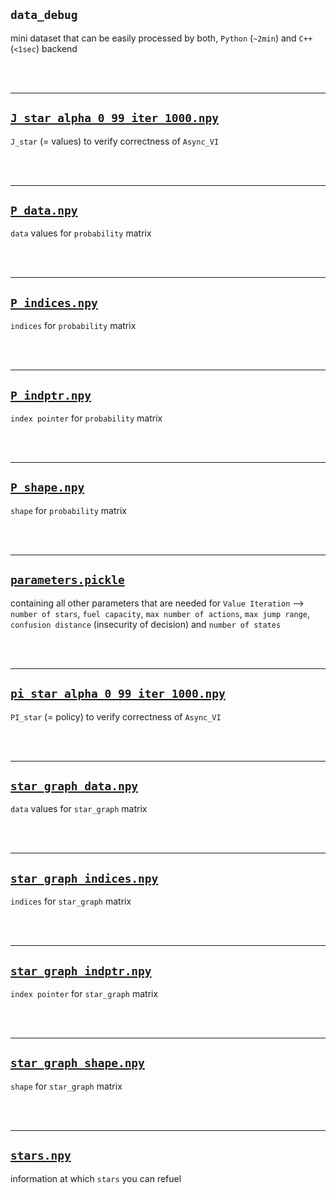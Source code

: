 ## `data_debug`

mini dataset that can be easily processed by both, `Python` (`~2min`) and `C++` (`<1sec`) backend

<br/><br/>

-------

## <a href='J_star_alpha_0_99_iter_1000.npy' target='_blank'>`J_star_alpha_0_99_iter_1000.npy`</a>

`J_star` (= values) to verify correctness of `Async_VI`

<br/><br/>

-------

## <a href='P_data.npy' target='_blank'>`P_data.npy`</a>

`data` values for `probability` matrix

<br/><br/>

-------

## <a href='P_indices.npy' target='_blank'>`P_indices.npy`</a>

`indices` for `probability` matrix

<br/><br/>

-------

## <a href='P_indptr.npy' target='_blank'>`P_indptr.npy`</a>

`index pointer` for `probability` matrix

<br/><br/>

-------

## <a href='P_shape.npy' target='_blank'>`P_shape.npy`</a>

`shape` for `probability` matrix

<br/><br/>

-------

## <a href='parameters.pickle' target='_blank'>`parameters.pickle`</a>

containing all other parameters that are needed for `Value Iteration` --> `number of stars`, `fuel capacity`, `max number of actions`, `max jump range`, `confusion distance` (insecurity of decision) and `number of states`

<br/><br/>

-------

## <a href='pi_star_alpha_0_99_iter_1000.npy' target='_blank'>`pi_star_alpha_0_99_iter_1000.npy`</a>

`PI_star` (= policy) to verify correctness of `Async_VI`

<br/><br/>

-------

## <a href='star_graph_data.npy' target='_blank'>`star_graph_data.npy`</a>

`data` values for `star_graph` matrix

<br/><br/>

-------

## <a href='star_graph_indices.npy' target='_blank'>`star_graph_indices.npy`</a>

`indices` for `star_graph` matrix

<br/><br/>

-------

## <a href='star_graph_indptr.npy' target='_blank'>`star_graph_indptr.npy`</a>

`index pointer` for `star_graph` matrix

<br/><br/>

-------

## <a href='star_graph_shape.npy' target='_blank'>`star_graph_shape.npy`</a>

`shape` for `star_graph` matrix

<br/><br/>

-------

## <a href='stars.npy' target='_blank'>`stars.npy`</a>

information at which `stars` you can refuel